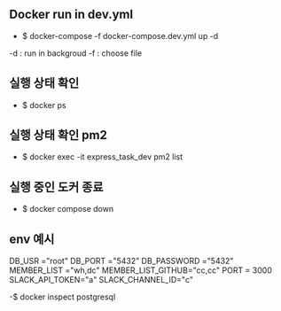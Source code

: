 ## Docker run in dev.yml

- $ docker-compose -f docker-compose.dev.yml up -d

-d : run in backgroud
-f : choose file

## 실행 상태 확인

- $ docker ps

## 실행 상태 확인 pm2

- $ docker exec -it express_task_dev pm2 list

## 실행 중인 도커 종료

- $ docker compose down

## env 예시

DB_USR ="root"
DB_PORT ="5432"
DB_PASSWORD ="5432"
MEMBER_LIST ="wh,dc"
MEMBER_LIST_GITHUB="cc,cc"
PORT = 3000
SLACK_API_TOKEN="a"
SLACK_CHANNEL_ID="c"

-$ docker inspect postgresql
